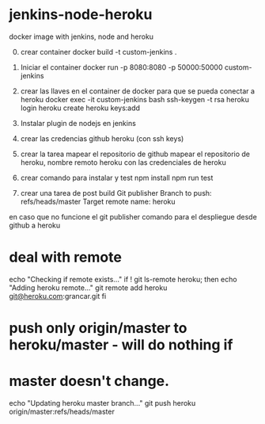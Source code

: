 # jenkins-node-heroku
docker image with jenkins, node and heroku

0. crear container
 docker build -t custom-jenkins .

1. Iniciar el container
docker run -p 8080:8080 -p 50000:50000 custom-jenkins

2. crear las llaves en el container de docker para que se pueda conectar a heroku
  docker exec -it custom-jenkins bash
  ssh-keygen -t rsa
  heroku login
  heroku create
  heroku keys:add

3. Instalar plugin de nodejs en jenkins

4. crear las credencias
	github
	heroku (con ssh keys)
	
5. crear la tarea
	 mapear el repositorio de github
	 mapear el repositorio de heroku, nombre remoto heroku con las credenciales de heroku
	 
6. crear comando para instalar y test
	npm install
	npm run test

7. crear una tarea de post build
  Git publisher
  Branch to push: refs/heads/master
  Target remote name: heroku



en caso que no funcione el git publisher
comando para el despliegue desde github a heroku
# deal with remote
echo "Checking if remote exists..."
if ! git ls-remote heroku; then
  echo "Adding heroku remote..."
  git remote add heroku git@heroku.com:grancar.git
fi

# push only origin/master to heroku/master - will do nothing if
# master doesn't change.
echo "Updating heroku master branch..."
git push heroku origin/master:refs/heads/master
